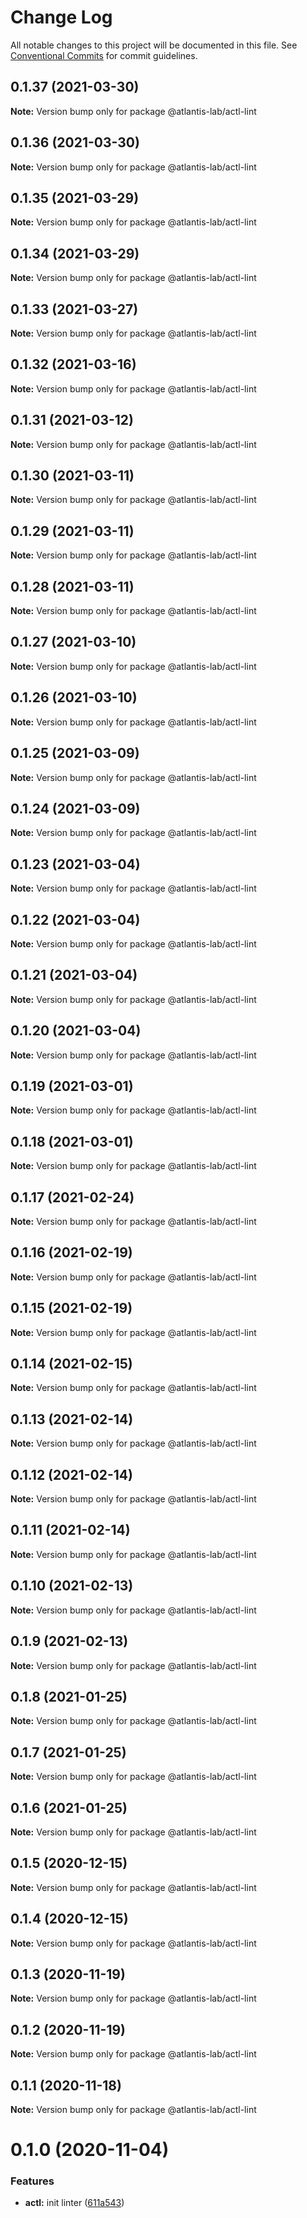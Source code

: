 # Change Log

All notable changes to this project will be documented in this file.
See [Conventional Commits](https://conventionalcommits.org) for commit guidelines.

## 0.1.37 (2021-03-30)

**Note:** Version bump only for package @atlantis-lab/actl-lint





## 0.1.36 (2021-03-30)

**Note:** Version bump only for package @atlantis-lab/actl-lint





## 0.1.35 (2021-03-29)

**Note:** Version bump only for package @atlantis-lab/actl-lint





## 0.1.34 (2021-03-29)

**Note:** Version bump only for package @atlantis-lab/actl-lint





## 0.1.33 (2021-03-27)

**Note:** Version bump only for package @atlantis-lab/actl-lint





## 0.1.32 (2021-03-16)

**Note:** Version bump only for package @atlantis-lab/actl-lint





## 0.1.31 (2021-03-12)

**Note:** Version bump only for package @atlantis-lab/actl-lint





## 0.1.30 (2021-03-11)

**Note:** Version bump only for package @atlantis-lab/actl-lint





## 0.1.29 (2021-03-11)

**Note:** Version bump only for package @atlantis-lab/actl-lint





## 0.1.28 (2021-03-11)

**Note:** Version bump only for package @atlantis-lab/actl-lint





## 0.1.27 (2021-03-10)

**Note:** Version bump only for package @atlantis-lab/actl-lint





## 0.1.26 (2021-03-10)

**Note:** Version bump only for package @atlantis-lab/actl-lint





## 0.1.25 (2021-03-09)

**Note:** Version bump only for package @atlantis-lab/actl-lint





## 0.1.24 (2021-03-09)

**Note:** Version bump only for package @atlantis-lab/actl-lint





## 0.1.23 (2021-03-04)

**Note:** Version bump only for package @atlantis-lab/actl-lint





## 0.1.22 (2021-03-04)

**Note:** Version bump only for package @atlantis-lab/actl-lint





## 0.1.21 (2021-03-04)

**Note:** Version bump only for package @atlantis-lab/actl-lint





## 0.1.20 (2021-03-04)

**Note:** Version bump only for package @atlantis-lab/actl-lint





## 0.1.19 (2021-03-01)

**Note:** Version bump only for package @atlantis-lab/actl-lint





## 0.1.18 (2021-03-01)

**Note:** Version bump only for package @atlantis-lab/actl-lint





## 0.1.17 (2021-02-24)

**Note:** Version bump only for package @atlantis-lab/actl-lint





## 0.1.16 (2021-02-19)

**Note:** Version bump only for package @atlantis-lab/actl-lint





## 0.1.15 (2021-02-19)

**Note:** Version bump only for package @atlantis-lab/actl-lint





## 0.1.14 (2021-02-15)

**Note:** Version bump only for package @atlantis-lab/actl-lint





## 0.1.13 (2021-02-14)

**Note:** Version bump only for package @atlantis-lab/actl-lint





## 0.1.12 (2021-02-14)

**Note:** Version bump only for package @atlantis-lab/actl-lint





## 0.1.11 (2021-02-14)

**Note:** Version bump only for package @atlantis-lab/actl-lint





## 0.1.10 (2021-02-13)

**Note:** Version bump only for package @atlantis-lab/actl-lint





## 0.1.9 (2021-02-13)

**Note:** Version bump only for package @atlantis-lab/actl-lint





## 0.1.8 (2021-01-25)

**Note:** Version bump only for package @atlantis-lab/actl-lint





## 0.1.7 (2021-01-25)

**Note:** Version bump only for package @atlantis-lab/actl-lint





## 0.1.6 (2021-01-25)

**Note:** Version bump only for package @atlantis-lab/actl-lint





## 0.1.5 (2020-12-15)

**Note:** Version bump only for package @atlantis-lab/actl-lint





## 0.1.4 (2020-12-15)

**Note:** Version bump only for package @atlantis-lab/actl-lint





## 0.1.3 (2020-11-19)

**Note:** Version bump only for package @atlantis-lab/actl-lint





## 0.1.2 (2020-11-19)

**Note:** Version bump only for package @atlantis-lab/actl-lint





## 0.1.1 (2020-11-18)

**Note:** Version bump only for package @atlantis-lab/actl-lint





# 0.1.0 (2020-11-04)


### Features

* **actl:** init linter ([611a543](https://github.com/Atlantis-Lab/actl/commit/611a5433ff4256220311520eb8180d43b4885518))
